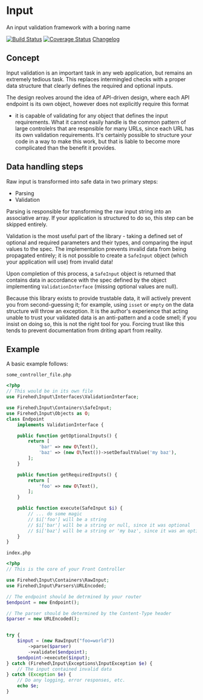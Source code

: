 Input
=====
An input validation framework with a boring name

[![Build Status](https://travis-ci.org/Firehed/input.svg?branch=master)](https://travis-ci.org/Firehed/input)
[![Coverage Status](https://coveralls.io/repos/github/Firehed/input/badge.svg?branch=master)](https://coveralls.io/github/Firehed/input?branch=master)
[Changelog](CHANGELOG.md)

Concept
-----
Input validation is an important task in any web application, but remains an
extremely tedious task.  This replaces intermingled checks with a proper data
structure that clearly defines the required and optional inputs.

The design reolves around the idea of API-driven design, where each API
endpoint is its own object, however does not explicitly require this format
- it is capable of validating for any object that defines the input
requirements. What it cannot easily handle is the common pattern of large
controlelrs that are respnsible for many URLs, since each URL has its own
validation requirements. It's certainly possible to structure your code in
a way to make this work, but that is liable to become more complicated than the
benefit it provides.


Data handling steps
-----
Raw input is transformed into safe data in two primary steps:

* Parsing
* Validation

Parsing is responsible for transforming the raw input string into an associative
array. If your application is structured to do so, this step can be skipped
entirely.

Validation is the most useful part of the library - taking a defined set of
optional and required parameters and their types, and comparing the input
values to the spec. The implementation prevents invalid data from being
propagated entirely; it is not possible to create a `SafeInput` object (which
your application will use) from invalid data!

Upon completion of this process, a `SafeInput` object is returned that contains
data in accordance with the spec defined by the object implementing
`ValidationInterface` (missing optional values are null).

Because this library exists to provide trustable data, it will actively prevent
you from second-guessing it; for example, using `isset` or `empty` on the data
structure will throw an exception. It is the author's experience that acting
unable to trust your validated data is an anti-pattern and a code smell; if you
insist on doing so, this is not the right tool for you. Forcing trust like this
tends to prevent documentation from driting apart from reality.

Example
-----

A basic example follows:

`some_controller_file.php`

```php
<?php
// This would be in its own file
use Firehed\Input\Interfaces\ValidationInterface;

use Firehed\Input\Containers\SafeInput;
use Firehed\Input\Objects as O;
class Endpoint
    implements ValidationInterface {

    public function getOptionalInputs() {
        return [
            'bar' => new O\Text(),
            'baz' => (new O\Text())->setDefaultValue('my baz'),
        ];
    }

    public function getRequiredInputs() {
        return [
            'foo' => new O\Text(),
        ];
    }

    public function execute(SafeInput $i) {
        // ... do some magic
        // $i['foo'] will be a string
        // $i['bar'] will be a string or null, since it was optional
        // $i['baz'] will be a string or 'my baz', since it was an optional with a default value
    }
}
```

`index.php`

```php
<?php
// This is the core of your Front Controller

use Firehed\Input\Containers\RawInput;
use Firehed\Input\Parsers\URLEncoded;

// The endpoint should be detrmined by your router
$endpoint = new Endpoint();

// The parser should be determined by the Content-Type header
$parser = new URLEncoded();


try {
    $input = (new RawInput("foo=world"))
        ->parse($parser)
        ->validate($endpoint);
    $endpoint->execute($input);
} catch (Firehed\Input\Exceptions\InputException $e) {
    // The input contained invalid data
} catch (Exception $e) {
    // Do any logging, error responses, etc.
    echo $e;
}
```
